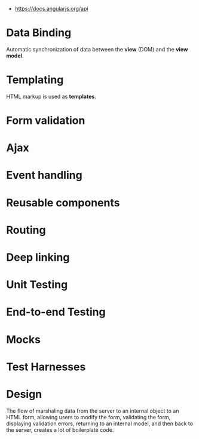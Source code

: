 - https://docs.angularjs.org/api

# Data Binding
Automatic synchronization of data between the **view** (DOM) and the **view model**.

# Templating
HTML markup is used as **templates**.

# Form validation

# Ajax

# Event handling

# Reusable components

# Routing

# Deep linking

# Unit Testing

# End-to-end Testing

# Mocks

# Test Harnesses

# Design
The flow of marshaling data from the server to an internal object to an HTML form, allowing users to modify the form, validating the form, displaying validation errors, returning to an internal model, and then back to the server, creates a lot of boilerplate code.
